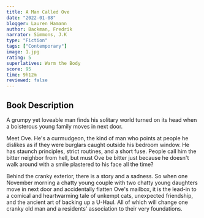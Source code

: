 ```yaml
---
title: A Man Called Ove
date: "2022-01-08"
blogger: Lauren Hamann
author: Backman, Fredrik
narrator: Simmons, J.K
type: "Fiction"
tags: ["Contemporary"]
image: 1.jpg
rating: 5
superlatives: Warm the Body
score: 95
time: 9h12m
reviewed: false
---
```


## Book Description

A grumpy yet loveable man finds his solitary world turned on its head when a boisterous young family moves in next door.

Meet Ove. He's a curmudgeon, the kind of man who points at people he dislikes as if they were burglars caught outside his bedroom window. He has staunch principles, strict routines, and a short fuse. People call him the bitter neighbor from hell, but must Ove be bitter just because he doesn't walk around with a smile plastered to his face all the time?

Behind the cranky exterior, there is a story and a sadness. So when one November morning a chatty young couple with two chatty young daughters move in next door and accidentally flatten Ove's mailbox, it is the lead-in to a comical and heartwarming tale of unkempt cats, unexpected friendship, and the ancient art of backing up a U-Haul. All of which will change one cranky old man and a residents' association to their very foundations.
